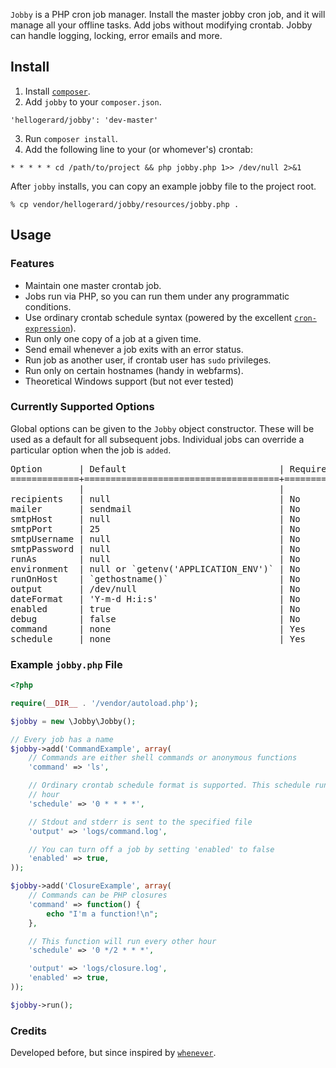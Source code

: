 `Jobby` is a PHP cron job manager. Install the master jobby cron job, and it will
manage all your offline tasks. Add jobs without modifying crontab. Jobby can
handle logging, locking, error emails and more.

## Install ##

1. Install [`composer`](<http://getcomposer.org>).
2. Add `jobby` to your `composer.json`.

  `'hellogerard/jobby': 'dev-master'`

3. Run `composer install`.
4. Add the following line to your (or whomever's) crontab:

  `* * * * * cd /path/to/project && php jobby.php 1>> /dev/null 2>&1`

After `jobby` installs, you can copy an example jobby file to the project root.

  `% cp vendor/hellogerard/jobby/resources/jobby.php .`

## Usage ##

### Features ###

- Maintain one master crontab job.
- Jobs run via PHP, so you can run them under any programmatic conditions.
- Use ordinary crontab schedule syntax (powered by the excellent [`cron-expression`](<https://github.com/mtdowling/cron-expression>)).
- Run only one copy of a job at a given time.
- Send email whenever a job exits with an error status. 
- Run job as another user, if crontab user has `sudo` privileges.
- Run only on certain hostnames (handy in webfarms).
- Theoretical Windows support (but not ever tested)

### Currently Supported Options ###

Global options can be given to the `Jobby` object constructor. These will be
used as a default for all subsequent jobs. Individual jobs can override a
particular option when the job is `added`.

<pre>
Option       | Default                             | Required | Description
=============+=====================================+==========+============
             |                                     |          |
recipients   | null                                | No       | Comma-separated string of email addresses
mailer       | sendmail                            | No       | Email method: sendmail or smtp
smtpHost     | null                                | No       | SMTP host, if `mailer` is smtp
smtpPort     | 25                                  | No       | SMTP port, if `mailer` is smtp
smtpUsername | null                                | No       | SMTP user, if `mailer` is smtp
smtpPassword | null                                | No       | SMTP password, if `mailer` is smtp
runAs        | null                                | No       | Run as this user, if crontab user has `sudo` privileges
environment  | null or `getenv('APPLICATION_ENV')` | No       | Development environment for this job
runOnHost    | `gethostname()`                     | No       | Run jobs only on this hostname
output       | /dev/null                           | No       | Redirect `stdout` and `stderr` to this file
dateFormat   | 'Y-m-d H:i:s'                       | No       | Format for dates on `jobby` log messages
enabled      | true                                | No       | Run this job at scheduled times
debug        | false                               | No       | Send `jobby` internal messages to 'debug.log'
command      | none                                | Yes      | The job to run (either a shell command or anonymous PHP function)
schedule     | none                                | Yes      | Crontab schedule format (`man -s 5 crontab`)
</pre>

### Example `jobby.php` File ###

```php
<?php 

require(__DIR__ . '/vendor/autoload.php');

$jobby = new \Jobby\Jobby();

// Every job has a name
$jobby->add('CommandExample', array(
    // Commands are either shell commands or anonymous functions
    'command' => 'ls',

    // Ordinary crontab schedule format is supported. This schedule runs every
    // hour
    'schedule' => '0 * * * *',

    // Stdout and stderr is sent to the specified file
    'output' => 'logs/command.log',

    // You can turn off a job by setting 'enabled' to false
    'enabled' => true,
));

$jobby->add('ClosureExample', array(
    // Commands can be PHP closures
    'command' => function() {
        echo "I'm a function!\n";
    },

    // This function will run every other hour
    'schedule' => '0 */2 * * *',

    'output' => 'logs/closure.log',
    'enabled' => true,
));

$jobby->run();
```

### Credits ###

Developed before, but since inspired by [`whenever`](<https://github.com/javan/whenever>).
